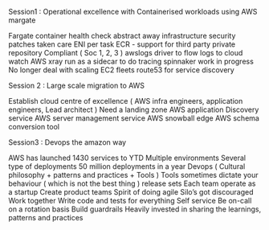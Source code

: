 Session1 : Operational excellence with Containerised workloads using AWS margate


Fargate container health check
abstract away infrastructure 
security patches taken care
ENI per task
ECR - support for third party private repository
Compliant ( Soc 1, 2, 3 )
awslogs driver to flow logs to cloud watch
AWS xray run as a sidecar to do tracing
spinnaker work in progress
No longer deal with scaling EC2 fleets
route53 for service discovery


Session 2 : Large scale migration to AWS

Establish cloud centre of excellence ( AWS infra engineers, application engineers, Lead architect )
Need a landing zone 
AWS application Discovery service
AWS server management service
AWS snowball edge
AWS schema conversion tool


Session3 : Devops the amazon way


AWS has launched 1430 services to YTD
Multiple environments
Several type of deployments
50 million deployments in a year
Devops ( Cultural philosophy + patterns and practices + Tools )
Tools sometimes dictate your behaviour ( which is not the best thing )
release sets 
Each team operate as a startup 
Create product teams
Spirit of doing agile
Silo’s got discouraged
Work together
Write code and tests for everything
Self service
Be on-call on a rotation basis
Build guardrails
Heavily invested in sharing the learnings, patterns and practices




